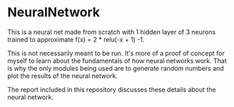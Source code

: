 # NeuralNetwork
This is a neural net made from scratch with 1 hidden layer of 3 neurons trained to approximate f(x) = 2 * relu(-x + 1) -1.

This is not necessarily meant to be run. It's more of a proof of concept for myself to learn about the fundamentals of how neural networks work. That is why the only modules being used are to generate random numbers and plot the results of the neural network.

The report included in this repository discusses these details about the neural network.
